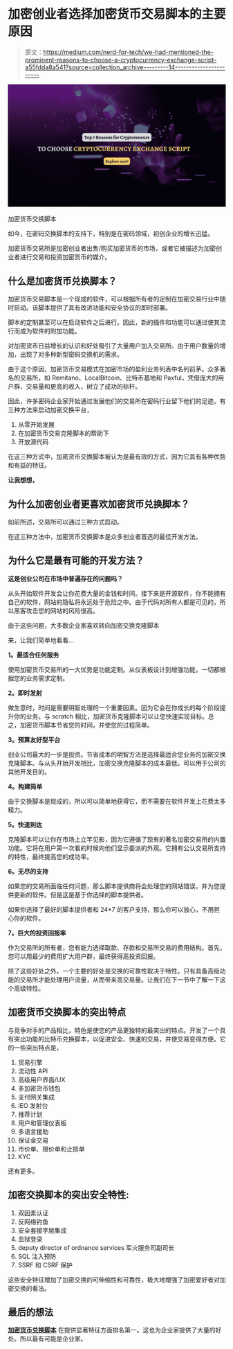 # 加密创业者选择加密货币交易脚本的主要原因

> 原文：<https://medium.com/nerd-for-tech/we-had-mentioned-the-prominent-reasons-to-choose-a-cryptocurrency-exchange-script-a55fdda8a541?source=collection_archive---------14----------------------->

![](img/9a6386d868204cfe6a00d404edee9162.png)

加密货币交换脚本

如今，在密码交换脚本的支持下，特别是在密码领域，初创企业的增长迅猛。

加密货币交易所是加密创业者出售/购买加密货币的市场，或者它被描述为加密创业者进行交易和投资加密货币的媒介。

## 什么是加密货币兑换脚本？

加密货币交易脚本是一个现成的软件，可以根据所有者的定制在加密交易行业中随时启动。该脚本提供了具有改进功能和安全协议的即时部署。

脚本的定制甚至可以在启动软件之后进行。因此，新的插件和功能可以通过使其流行而成为软件的附加功能。

对加密货币日益增长的认识和好处吸引了大量用户加入交易所。由于用户数量的增加，出现了对多种新型密码交换机的需求。

由于这个原因，加密货币交易模式在加密市场的盈利业务列表中名列前茅。众多著名的交易所，如 Remitano、LocalBitcoin、比特币基地和 Paxful，凭借庞大的用户群、交易量和更高的收入，树立了成功的标杆。

因此，许多密码企业家开始通过发展他们的交易所在密码行业留下他们的足迹。有三种方法来启动加密交换平台，

1.  从零开始发展
2.  在加密货币交易克隆脚本的帮助下
3.  开放源代码

在这三种方式中，加密货币交换脚本被认为是最有效的方式，因为它具有各种优势和有益的特征。

**让我想想，**

## 为什么加密创业者更喜欢加密货币兑换脚本？

如前所述，交易所可以通过三种方式启动。

在这三种方法中，加密货币交换脚本是众多创业者首选的最佳开发方法。

## 为什么它是最有可能的开发方法？

**这是创业公司在市场中普遍存在的问题吗？**

从头开始软件开发会让你花费大量的金钱和时间。接下来是开源软件，你不能拥有自己的软件，网站的隐私将永远处于危险之中。由于代码对所有人都是可见的，所以黑客攻击您的网站的风险很高。

由于这些问题，大多数企业家喜欢转向加密交换克隆脚本

来，让我们简单地看看…

**1。最适合任何服务**

使用加密货币交易所的一大优势是功能定制。从仪表板设计到增强功能，一切都根据您的业务需求定制。

**2。即时发射**

做生意时，时间是需要明智处理的一个重要因素。因为它会在你成长的每个阶段提升你的业务。与 scratch 相比，加密货币克隆脚本可以让您快速实现目标。总之，加密货币脚本节省您的时间，并使您的过程简单。

**3。预算友好型平台**

创业公司最大的一步是投资。节省成本的明智方法是选择最适合您业务的加密交换克隆脚本。与从头开始开发相比，加密交换克隆脚本的成本最低。可以用于公司的其他开发目的。

**4。构建简单**

由于交换脚本是现成的，所以可以简单地获得它，而不需要在软件开发上花费太多精力。

**5。快速到达**

克隆脚本可以让你在市场上立竿见影，因为它遵循了现有的著名加密交易所的内置功能。它将在用户第一次看的时候向他们显示委派的外观。它拥有公认交易所支持的特性，最终提高您的成功率。

**6。无尽的支持**

如果您的交易所面临任何问题，那么脚本提供商将会处理您的网站错误，并为您提供更新的软件。但是这是基于你选择的脚本提供者。

如果你选择了最好的脚本提供者和 24*7 的客户支持，那么你可以放心，不用担心你的软件。

**7。巨大的投资回报率**

作为交易所的所有者，您有能力选择取款、存款和交易所交易的费用结构。首先，您可以用最少的费用扩大用户群，最终获得高投资回报。

除了这些好处之外，一个主要的好处是交换的可靠性取决于特性。只有具备高级功能的交易所才能处理用户流量，从而带来高交易量。让我们在下一节中了解一下这个高级特性。

## 加密货币交换脚本的突出特点

与竞争对手的产品相比，特色是使您的产品更独特的最突出的特点。开发了一个具有突出功能的比特币兑换脚本，以促进安全、快速的交易，并使交易变得方便。它的一些突出特点是，

1.  贸易引擎
2.  流动性 API
3.  高级用户界面/UX
4.  多加密货币钱包
5.  支付网关集成
6.  IEO 发射台
7.  推荐计划
8.  用户和管理仪表板
9.  多语言援助
10.  保证金交易
11.  市价单、限价单和止损单
12.  KYC

还有更多。

## 加密交换脚本的突出安全特性:

1.  双因素认证
2.  反网络钓鱼
3.  安全套接字层集成
4.  监狱登录
5.  deputy director of ordnance services 军火服务司副司长
6.  SQL 注入预防
7.  SSRF 和 CSRF 保护

这些安全特征增加了加密交换的可伸缩性和可靠性，极大地增强了加密爱好者对加密交换的看法。

## 最后的想法

[**加密货币兑换脚本**](https://www.cryptocurrencyscript.com/cryptocurrency-exchange-script) 在提供显著特征方面排名第一。这也为企业家提供了大量的好处。所以最有可能是企业家。